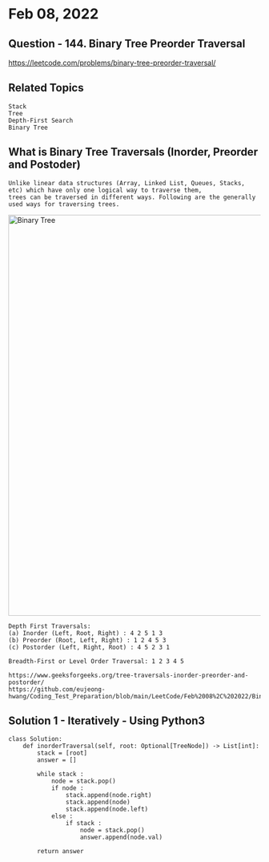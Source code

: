 # Feb 08, 2022
## Question - 144. Binary Tree Preorder Traversal
https://leetcode.com/problems/binary-tree-preorder-traversal/

## Related Topics
    Stack
    Tree
    Depth-First Search
    Binary Tree

## What is Binary Tree Traversals (Inorder, Preorder and Postoder)

    Unlike linear data structures (Array, Linked List, Queues, Stacks, etc) which have only one logical way to traverse them, 
    trees can be traversed in different ways. Following are the generally used ways for traversing trees.

<img width="800" alt="Binary Tree" src="https://user-images.githubusercontent.com/59908525/152982809-3b5f66ec-324e-4544-b72f-3a87267d4e22.PNG">

    Depth First Traversals:
    (a) Inorder (Left, Root, Right) : 4 2 5 1 3
    (b) Preorder (Root, Left, Right) : 1 2 4 5 3
    (c) Postorder (Left, Right, Root) : 4 5 2 3 1
    
    Breadth-First or Level Order Traversal: 1 2 3 4 5

    https://www.geeksforgeeks.org/tree-traversals-inorder-preorder-and-postorder/
    https://github.com/eujeong-hwang/Coding_Test_Preparation/blob/main/LeetCode/Feb%2008%2C%202022/Binary%20Tree%20Inorder%20Traversal.md

## Solution 1 - Iteratively - Using Python3

```
class Solution:
    def inorderTraversal(self, root: Optional[TreeNode]) -> List[int]:
        stack = [root]
        answer = []
        
        while stack :
            node = stack.pop()
            if node :
                stack.append(node.right)
                stack.append(node)
                stack.append(node.left)
            else :
                if stack :
                    node = stack.pop()
                    answer.append(node.val)
                    
        return answer
```
